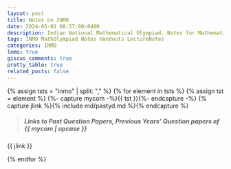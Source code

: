```yaml
---
layout: post
title: Notes on INMO
date: 2024-05-01 08:57:00-0400
description: Indian National Mathematical Olympiad. Notes for Mathematics Olympiad, IOQM, RMO, INMO. Problem set, Solutions, Questions, Answers, Hints, Walkthroughs, Discussions.
tags: INMO MathOlympiad Notes Handouts LectureNotes
categories: INMO
lnmo: true
giscus_comments: true
pretty_table: true
related_posts: false
---
```


{% assign tsts = "inmo" | split: "," %}
{% for element in tsts %}
{% assign tst = element %}
{%- capture mycom -%}{{ tst }}{%- endcapture -%}
{% capture jlink %}{% include md/pastyd.md %}{% endcapture %}

> ##### Links to Past Question Papers, Previous Years’ Question papers of {{ mycom | upcase }}
{{ jlink }}

{% endfor %}
